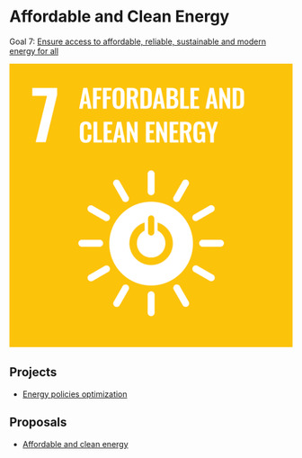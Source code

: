 # Affordable and Clean Energy

Goal 7: [Ensure access to affordable, reliable, sustainable and modern energy for all](https://sdgs.un.org/goals/goal7)

[![Goal 7](../images/sdgs/E-WEB-Goal-07.png)](https://sdgs.un.org/goals/goal7)

## Projects

- [Energy policies optimization](../projects/energy_policies.md)

## Proposals

- [Affordable and clean energy](../proposals/affordable_clean_energy.md)
